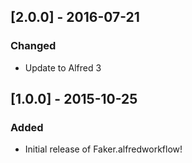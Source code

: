 ## [2.0.0] - 2016-07-21
### Changed
- Update to Alfred 3

## [1.0.0] - 2015-10-25
### Added
- Initial release of Faker.alfredworkflow!
